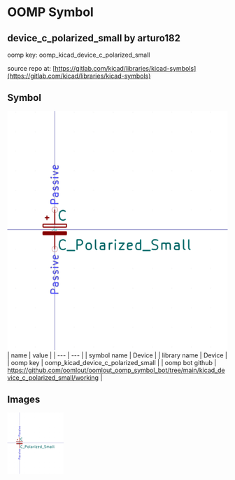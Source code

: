 # OOMP Symbol  
## device_c_polarized_small  by arturo182  
  
oomp key: oomp_kicad_device_c_polarized_small  
  
source repo at: [https://gitlab.com/kicad/libraries/kicad-symbols](https://gitlab.com/kicad/libraries/kicad-symbols)  
## Symbol  
  
[![working.png](working_600.png)](working.png)  
| name | value | 
| --- | --- | 
| symbol name | Device | 
| library name | Device | 
| oomp key | oomp_kicad_device_c_polarized_small | 
| oomp bot github | https://github.com/oomlout/oomlout_oomp_symbol_bot/tree/main/kicad_device_c_polarized_small/working | 
## Images  
  
[![working.png](working_140.png)](working.png)  

